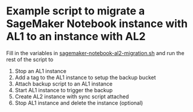 # Example script to migrate a SageMaker Notebook instance with AL1 to an instance with AL2

Fill in the variables in [sagemaker-notebook-al2-migration.sh](./sagemaker-notebook-al2-migration.sh#L1-L14) and run the rest of the script to 

1. Stop an AL1 instance
1. Add a tag to the AL1 instance to setup the backup bucket
1. Attach backup script to an AL1 instance
1. Start AL1 instance to trigger the backup
1. Create AL2 instance with sync script attached
1. Stop AL1 instance and delete the instance (optional)
